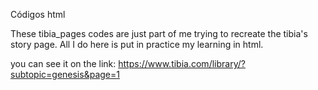 
Códigos html

These tibia_pages codes are just part of me trying to recreate the tibia's story page.
All I do here is put in practice my learning in html.

you can see it on the link: 
https://www.tibia.com/library/?subtopic=genesis&page=1
